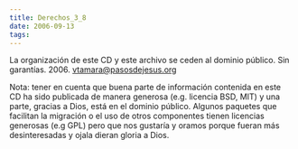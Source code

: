 ```yaml
---
title: Derechos_3_8
date: 2006-09-13
tags:
---
```

La organización de este CD y este archivo se ceden al dominio público.
Sin garantías. 2006. vtamara@pasosdejesus.org

Nota: tener en cuenta que buena parte de información contenida en este CD 
 	ha sido publicada de manera generosa (e.g. licencia BSD, MIT) y 
 	una parte, gracias a Dios, está en el dominio público.
 	Algunos paquetes que facilitan la migración o el uso de otros 
 	componentes tienen licencias generosas (e.g GPL) pero que nos gustaría 
 	y oramos porque fueran más desinteresadas y ojala dieran gloria a 
 	Dios.
